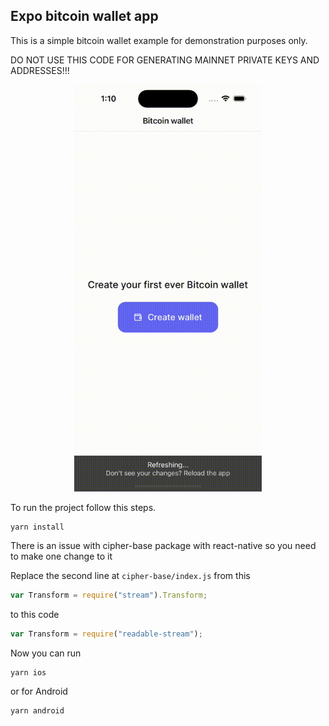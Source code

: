 ## Expo bitcoin wallet app

This is a simple bitcoin wallet example for demonstration purposes only.

DO NOT USE THIS CODE FOR GENERATING MAINNET PRIVATE KEYS AND ADDRESSES!!!

<p align="center">
<img src="/img/demo.gif" width="300px">
</p>

To run the project follow this steps.

```
yarn install
```

There is an issue with cipher-base package with react-native so you need to make one change to it

Replace the second line at `cipher-base/index.js` from this

```js
var Transform = require("stream").Transform;
```

to this code

```js
var Transform = require("readable-stream");
```

Now you can run

```
yarn ios
```

or for Android

```
yarn android
```
